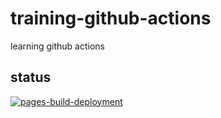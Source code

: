 # training-github-actions

learning github actions

## status

[![pages-build-deployment](https://github.com/ukbendavies/training-github-actions/actions/workflows/pages/pages-build-deployment/badge.svg?branch=main&event=push)](https://github.com/ukbendavies/training-github-actions/actions/workflows/pages/pages-build-deployment)